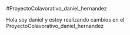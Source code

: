 #ProyectoColavorativo_daniel_hernandez

Hola soy daniel y estoy realizando cambios en el ProyectoColavorativo_daniel_hernandez
